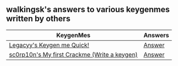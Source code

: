 ## walkingsk's answers to various keygenmes written by others

| KeygenMes | Answers |
| --------- | ------ |
| [Legacyy's Keygen me Quick!][1] | [Answer][1_1] |
| [sc0rp10n's My first Crackme (Write a keygen)][2] | [Answer][2_1] |

[1]: <https://crackmes.one/crackme/60d65d0833c5d410b8843014>
[1_1]: <https://github.com/walkingsk/walkingsks_keygenme_answers/tree/main/legacyys_keygenme_quick>
[2]: <https://crackmes.one/crackme/651db8f78b6aa566ae7234ec>
[2_1]: <https://github.com/walkingsk/walkingsks_keygenme_answers/tree/main/scorp10ns_myfirst_crackme>
